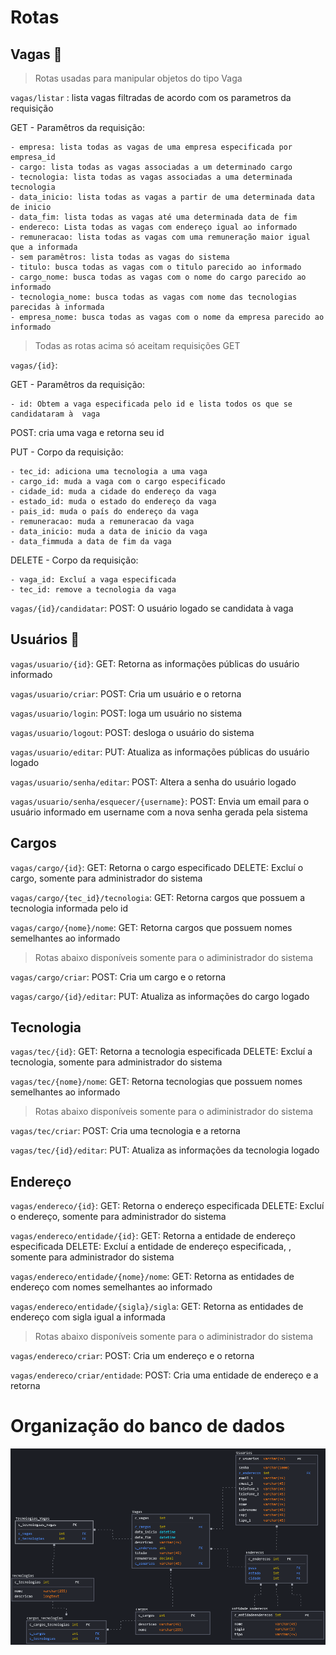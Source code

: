 # Rotas
## Vagas :briefcase:
> Rotas usadas para manipular objetos do tipo Vaga

`vagas/listar` : lista vagas filtradas de acordo com os parametros da requisição

GET - Paramêtros da requisição:

    - empresa: lista todas as vagas de uma empresa especificada por empresa_id
    - cargo: lista todas as vagas associadas a um determinado cargo
    - tecnologia: lista todas as vagas associadas a uma determinada tecnologia
    - data_inicio: lista todas as vagas a partir de uma determinada data de inicio
    - data_fim: lista todas as vagas até uma determinada data de fim
    - endereco: Lista todas as vagas com endereço igual ao informado
    - remuneracao: lista todas as vagas com uma remuneração maior igual que a informada
    - sem paramêtros: lista todas as vagas do sistema
    - titulo: busca todas as vagas com o titulo parecido ao informado
    - cargo_nome: busca todas as vagas com o nome do cargo parecido ao informado
    - tecnologia_nome: busca todas as vagas com nome das tecnologias parecidas à informada
    - empresa_nome: busca todas as vagas com o nome da empresa parecido ao informado

> Todas as rotas acima só aceitam requisições GET

`vagas/{id}`: 

GET - Paramêtros da requisição:

    - id: Obtem a vaga especificada pelo id e lista todos os que se candidataram à  vaga

POST: cria uma vaga e retorna seu id

PUT - Corpo da requisição:

    - tec_id: adiciona uma tecnologia a uma vaga
    - cargo_id: muda a vaga com o cargo especificado
    - cidade_id: muda a cidade do endereço da vaga
    - estado_id: muda o estado do endereço da vaga
    - pais_id: muda o país do endereço da vaga
    - remuneracao: muda a remuneracao da vaga 
    - data_inicio: muda a data de inicio da vaga
    - data_fimmuda a data de fim da vaga

DELETE - Corpo da requisição:

    - vaga_id: Excluí a vaga especificada
    - tec_id: remove a tecnologia da vaga

`vagas/{id}/candidatar`:
POST: O usuário logado se candidata à vaga

## Usuários :busts_in_silhouette:

`vagas/usuario/{id}`:
GET: Retorna as informações públicas do usuário informado

`vagas/usuario/criar`:
POST: Cria um usuário e o retorna

`vagas/usuario/login`:
POST: loga um usuário no sistema

`vagas/usuario/logout`:
POST: desloga o usuário do sistema

`vagas/usuario/editar`:
PUT: Atualiza as informações públicas do usuário logado

`vagas/usuario/senha/editar`:
POST: Altera a senha do usuário logado

`vagas/usuario/senha/esquecer/{username}`:
POST: Envia um email para o usuário informado em username com a nova senha gerada pela sistema

## Cargos


`vagas/cargo/{id}`:
GET: Retorna o cargo especificado
DELETE: Excluí o cargo, somente para administrador do sistema

`vagas/cargo/{tec_id}/tecnologia`:
GET: Retorna cargos que possuem a tecnologia informada pelo id

`vagas/cargo/{nome}/nome`:
GET: Retorna cargos que possuem nomes semelhantes ao informado

> Rotas abaixo disponíveis somente para o adiministrador do sistema

`vagas/cargo/criar`:
POST: Cria um cargo e o retorna

`vagas/cargo/{id}/editar`:
PUT: Atualiza as informações do cargo logado


## Tecnologia

`vagas/tec/{id}`:
GET: Retorna a tecnologia especificada
DELETE: Excluí a tecnologia, somente para administrador do sistema

`vagas/tec/{nome}/nome`:
GET: Retorna tecnologias que possuem nomes semelhantes ao informado

> Rotas abaixo disponíveis somente para o adiministrador do sistema

`vagas/tec/criar`:
POST: Cria uma tecnologia e a retorna

`vagas/tec/{id}/editar`:
PUT: Atualiza as informações da tecnologia logado

## Endereço

`vagas/endereco/{id}`:
GET: Retorna o endereço especificada
DELETE: Excluí o endereço, somente para administrador do sistema

`vagas/endereco/entidade/{id}`:
GET: Retorna a entidade de endereço especificada
DELETE: Excluí a entidade de endereço especificada, , somente para administrador do sistema

`vagas/endereco/entidade/{nome}/nome`:
GET: Retorna as entidades de endereço com nomes semelhantes ao informado

`vagas/endereco/entidade/{sigla}/sigla`:
GET: Retorna as entidades de endereço com sigla igual a informada

> Rotas abaixo disponíveis somente para o adiministrador do sistema

`vagas/endereco/criar`:
POST: Cria um endereço e o retorna

`vagas/endereco/criar/entidade`:
POST: Cria uma entidade de endereço e a retorna

# Organização do banco de dados
![Imagem do banco de dados. O banco foi modelagem usando uma abordagem relacional](modelagem_db.png)